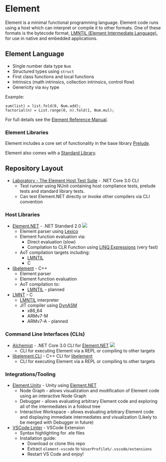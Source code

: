 # Element
Element is a minimal functional programming language.
Element code runs using a host which can interpret or compile it to other formats.
One of these formats is the bytecode format, [LMNTIL (Element Intermediate Language)](LMNT), for use in native and embedded applications.

## Element Language
* Single number data type `Num`
* Structured types using `struct`
* First class functions and local functions
* Intrinsics (math intrinsics, collection intrinsics, control flow)
* Genericity via `Any` type

Example:
```
sum(list) = list.fold(0, Num.add);
factorial(n) = List.range(0, n).fold(1, Num.mul);
```

For full details see the [Element Reference Manual](Language/ElementReferenceManual.md).

### Element Libraries
Element includes a core set of functionality in the base library [Prelude](ContentFiles/ElementPackages/Prelude/).

Element also comes with a [Standard Library](ContentFiles/ElementPackages/StandardLibrary).

## Repository Layout
* [Laboratory - The Element Host Test Suite](Laboratory) - .NET Core 3.0 CLI
    * Test runner using NUnit containing host compliance tests, prelude tests and standard library tests.
    * Can test Element.NET directly or invoke other compilers via CLI convention

### Host Libraries
* [Element.NET](Element.NET) - .NET Standard 2.0 ![](https://github.com/ultraleap/Element/workflows/Element.NET.yml/badge.svg)
    * Element parser using [Lexico](https://github.com/hamish-milne/Lexico)
    * Element function evaluation via:
        * Direct evaluation (slow)
        * Compilation to CLR Function using [LINQ Expressions](https://docs.microsoft.com/en-us/dotnet/api/system.linq.expressions.expression) (very fast)
    * AoT compilation targets including:
        * [LMNTIL](LMNT)
        * C
* [libelement](libelement) - C++
    * Element parser
    * Element function evaluation
    * AoT compilation to:
        * [LMNTIL](LMNT/doc/Bytecode.md) - planned
* [LMNT](LMNT) - C
    * [LMNTIL](LMNT/doc/Bytecode.md) interpreter
    * JIT compiler using [DynASM](https://luajit.org/dynasm.html)
        * x86_64
        * ARMv7-M
        * ARMv7-A - planned

### Command Line Interfaces (CLIs)
* [Alchemist](Alchemist) - .NET Core 3.0 CLI for [Element.NET](Element.NET) ![](https://github.com/ultraleap/Element/workflows/Alchemist.yml/badge.svg)
    * CLI for executing Element via a REPL or compiling to other targets
* [libelement.CLI](libelement.CLI) - C++ CLI for [libelement](libelement)
    * CLI for executing Element via a REPL or compiling to other targets

### Integrations/Tooling
* [Element.Unity](Element.Unity) - Unity using [Element.NET](Element.NET)
    * Node Graph - allows visualization and modification of Element code using an interactive Node Graph
    * Debugger - allows evaluating arbitrary Element code and exploring all of the intermediates in a foldout tree
    * Interactive Workspace - allows evaluating arbitrary Element code and displaying immediate intermediates and visualization (Likely to be merged with Debugger in future)
* [VSCode Linter](element-vscode) - VSCode Extension
    * Syntax highlighting for .ele files
    * Installation guide:
        * Download or clone this repo
        * Extract `element-vscode` to `%UserProfile%/.vscode/extensions`
        * Restart VS Code and enjoy!
